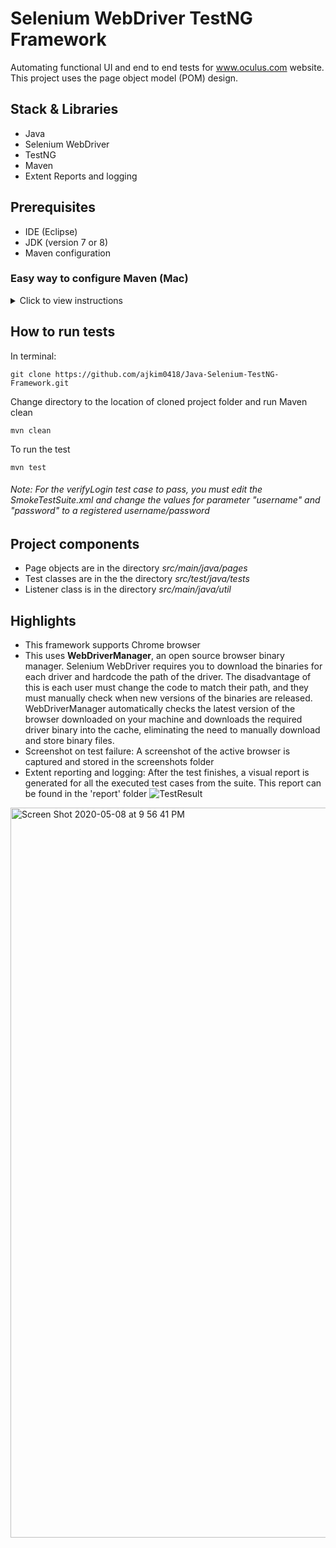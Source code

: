 # Selenium WebDriver TestNG Framework
Automating functional UI and end to end tests for www.oculus.com website. This project uses the page object model (POM) design. 

## Stack & Libraries
- Java
- Selenium WebDriver
- TestNG 
- Maven
- Extent Reports and logging

## Prerequisites
- IDE (Eclipse)
- JDK (version 7 or 8)
- Maven configuration

### Easy way to configure Maven (Mac)
<details>
  <summary>Click to view instructions</summary> 
  
1. Download Maven (tar.gz for mac) from [here](https://maven.apache.org/download.cgi)
2. Move the downloaded apache-maven-3.6.3 folder to your Home directory (This is the folder with your username)

In terminal:

1. Set system variables:
```
export M2_HOME=/Users/<YOUR USER NAME>/apache-maven-3.6.3/
```
2. Append the Maven bin folder to the path:
```
export PATH=$PATH:/Users/<YOUR USER NAME>/apache-maven-3.6.3/bin/
```
3. If you don't have a bash profile, create one:
```
touch .bash_profile
```
  If you do have one, or after creating one, open the bash profile to edit:
```
open .bash_profile
```
4. Paste the two paths from step 1 and 2
5. Save and close
6. Now Maven will be installed for all sessions. To verify Maven is installed, type:
```
mvn --version
```
</details>

## How to run tests
In terminal:
```
git clone https://github.com/ajkim0418/Java-Selenium-TestNG-Framework.git
```
Change directory to the location of cloned project folder and run Maven clean
```
mvn clean
```
To run the test
```
mvn test
```
###### Note: For the verifyLogin test case to pass, you must edit the SmokeTestSuite.xml and change the values for parameter "username" and "password" to a registered username/password

## Project components
- Page objects are in the directory *src/main/java/pages*
- Test classes are in the the directory *src/test/java/tests*
- Listener class is in the directory *src/main/java/util*

## Highlights
- This framework supports Chrome browser
- This uses **WebDriverManager**, an open source browser binary manager. Selenium WebDriver requires you to download the binaries for each driver and hardcode the path of the driver. The disadvantage of this is each user must change the code to match their path, and they must manually check when new versions of the binaries are released. WebDriverManager automatically checks the latest version of the browser downloaded on your machine and downloads the required driver binary into the cache, eliminating the need to manually download and store binary files.
- Screenshot on test failure: A screenshot of the active browser is captured and stored in the screenshots folder
- Extent reporting and logging: After the test finishes, a visual report is generated for all the executed test cases from the suite. This report can be found in the 'report' folder
![TestResult](https://user-images.githubusercontent.com/64181697/81464435-aba35d00-9176-11ea-9859-d97d9aa1aed3.png)
<img width="1168" alt="Screen Shot 2020-05-08 at 9 56 41 PM" src="https://user-images.githubusercontent.com/64181697/81464457-d5f51a80-9176-11ea-8460-694660fc7904.png">
